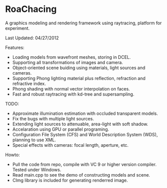 RoaChacing
===========

A graphics modeling and rendering framework using raytracing, platform for experiment.

Last Updated: 04/27/2012

Features:

* Loading models from wavefront meshes, storing in DCEL.
* Supporting all transformations of images and camera.
* Object-oriented scene buiding using materials, light sources and cameras.
* Supporting Phong lighting material plus reflection, refraction and refractive index.
* Phong shading with normal vector interpolation on faces.
* Fast and robust raytracing with kd-tree and supersampling.


TODO:
* Approximate illumination estimation with occluded transparent models.
* Fix the bugs with multiple light sources.
* Extending light sources to attenuable, area-light with soft shadow.
* Accelaration using GPU or parallel programing.
* Configuration File System (CFS) and World Description System (WDS), planning to use XML.
* Special effects with cameras: focal length, aperture, etc.

Howto:
* Pull the code from repo, compile with VC 9 or higher version compiler. Tested under Windows.
* Read main.cpp to see the demo of constructing models and scene.
* CImg library is included for generating renderred image.
